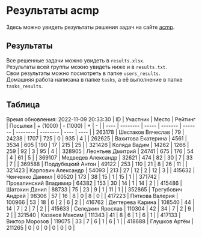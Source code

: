 # Результаты acmp
Здесь можно увидеть результаты решения задач на сайте [acmp](https://acmp.ru). 

## Результаты
Все решенные задачи можно увидеть в `results.xlsx`.  
Результаты всей группы можно увидеть ниже и в `results.txt`.  
Свои результаты можно посмотреть в папке `users_results`.  
Домашняя работа написана в папке `tasks`, а её выполнение в папке `tasks_results`.

## Таблица
Время обновления: 2022-11-09 20:33:30
| ID   | Участник | Место | Рейтинг | Посылки | + (1000) | - (1000) | +    | -    |
| ---- | -------- | ----- | ------- | ------- | -------- | -------- | ---- | ---- |
| 263178 | Шестаков Вячеслав | 79 | 24238 | 1707 | 725 | 0 | 935 | 4 |
| 262625 | Вахитова Екатерина | 4561 | 3534 | 605 | 190 | 17 | 215 | 25 |
| 321426 | Коляда Вадим | 14262 | 1266 | 259 | 92 | 3 | 95 | 4 |
| 328905 | Леонтьев Дмитрий | 24741 | 675 | 176 | 54 | 4 | 61 | 5 |
| 369107 | Медведев Александр | 32621 | 474 | 82 | 30 | 7 | 33 | 7 |
| 369588 | Поддубецкий Антон | 49122 | 253 | 110 | 21 | 8 | 26 | 11 |
| 321423 | Карпович Александр | 54093 | 213 | 27 | 12 | 2 | 12 | 3 |
| 415632 | Ченченко Даниил | 60520 | 173 | 38 | 15 | 1 | 15 | 1 |
| 371742 | Провалинский Владимир | 64382 | 153 | 30 | 14 | 1 | 14 | 2 |
| 415486 | Шатохин Данил | 88733 | 75 | 23 | 9 | 1 | 11 | 1 |
| 352865 | Трегубович Андрей | 98306 | 57 | 16 | 8 | 0 | 8 | 0 |
| 417223 | Пяткова Валерия | 100966 | 53 | 18 | 6 | 2 | 6 | 2 |
| 416762 | Дегтерева Карина | 108540 | 44 | 14 | 7 | 2 | 7 | 2 |
| 415633 | Селедкин Ярослав | 110304 | 42 | 34 | 7 | 2 | 9 | 2 |
| 321540 | Казаков Максим | 111343 | 41 | 8 | 6 | 1 | 6 | 1 |
| 417133 | Виктор Морозов | 119075 | 33 | 7 | 6 | 1 | 6 | 1 |
| 418688 | Глушков Артём | 211265 | 0 | 0 | 0 | 0 | 0 | 0 |
